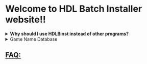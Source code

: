 # Welcome to HDL Batch Installer website!!





<details>
  <summary> <b> Why should I use HDLBinst instead of other programs? </b> </summary>

> The idea behind this GUI consists on combining the strengths of each program that serves this same purpose.
>
> [Learn more here](./why_hdlbinst_is_better.html)

</details>

<details>
  <summary>Game Name Database </summary>

> Just like HDL Batch, this GUI will automatically search the Game Title for the PS2 ISO you're about to Install.
>
> the program has an Internal Database with `14346` Game Titles!
>
> however, you can use an external database Instead.
>
> when the program can't find the Game Title on the Database (or the Database is disabled) the name of the ISO file is assigned as the title Instead (without the extension)

> If you find a Game ID that isn´t registered in our database Open a new [__Database Update Request__](https://github.com/israpps/HDL-Batch-installer/issues/new?assignees=&labels=Database+issue&template=database-update-request.md&title=Database+update+Request)

  <details>
    <summary>Create Custom Database: </summary>
    
the file should be named `gamename.DB`, it must remain with the Program

a [copy of the internal database](https://github.com/israpps/HDL-Batch-installer/blob/main/Database/gamename.csv) is provided at this repo, (thanks to VTSTech and everyone that contributed to the game title list from PSX-Place)
    
  </details>
</details>





## [FAQ:](./FAQ/FAQ.html)
